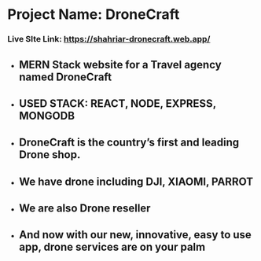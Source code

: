 # Project Name: DroneCraft

### Live SIte Link: https://shahriar-dronecraft.web.app/

- ## MERN Stack website for a Travel agency named DroneCraft

- ## USED STACK: REACT, NODE, EXPRESS, MONGODB

- ## DroneCraft is the country’s first and leading Drone shop.

- ## We have drone including DJI, XIAOMI, PARROT

- ## We are also Drone reseller

- ## And now with our new, innovative, easy to use app, drone services are on your palm

